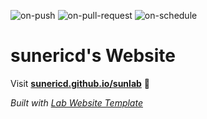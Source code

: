 
  ![on-push](../../actions/workflows/on-push.yaml/badge.svg)
  ![on-pull-request](../../actions/workflows/on-pull-request.yaml/badge.svg)
  ![on-schedule](../../actions/workflows/on-schedule.yaml/badge.svg)

  # sunericd's Website

  Visit **[sunericd.github.io/sunlab](https://sunericd.github.io/sunlab)** 🚀

  _Built with [Lab Website Template](https://greene-lab.gitbook.io/lab-website-template-docs)_
